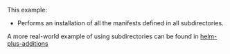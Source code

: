 This example:
- Performs an installation of all the manifests defined in all subdirectories.

A more real-world example of using subdirectories can be found in [helm-plus-additions](https://github.com/crumbhole/argocd-lovely-plugin/tree/main/test/helm_plus_additions)